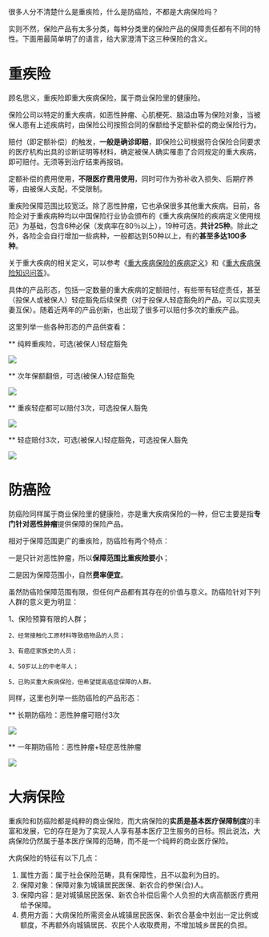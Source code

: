 很多人分不清楚什么是重疾险，什么是防癌险，不都是大病保险吗？

实则不然，保险产品有太多分类，每种分类里的保险产品的保障责任都有不同的特性。下面用最简单明了的语言，给大家澄清下这三种保险的含义。

# 重疾险

顾名思义，重疾险即重大疾病保险，属于商业保险里的健康险。

保险公司以特定的重大疾病，如恶性肿瘤、心肌梗死、脑溢血等为保险对象，当被保人患有上述疾病时，由保险公司按照合同的保额给予定额补偿的商业保险行为。

赔付（即定额补偿）的触发，**一般是确诊即赔**，即保险公司根据符合保险合同要求的医疗机构出具的诊断证明等材料，确定被保人确实罹患了合同规定的重大疾病，即可赔付。无须等到治疗结束再报销。

定额补偿的费用使用，**不限医疗费用使用**，同时可作为弥补收入损失、后期疗养等，由被保人支配，不受限制。

重疾险保障范围比较宽泛。除了恶性肿瘤，它也承保很多其他重大疾病。目前，各险企对于重疾病种均以中国保险行业协会颁布的《重大疾病保险的疾病定义使用规范》为基础，包含6种必保（发病率在80％以上），19种可选，**共计25种**。除此之外，各险企会自行增加一些病种，一般都达到50种以上，有的**甚至多达100多种**。

关于重大疾病的相关定义，可以参考《[重大疾病保险的疾病定义](http://mp.weixin.qq.com/s?__biz=MzIyNTYyNDIzMQ==&mid=2247483807&idx=1&sn=2a04369b4c296ce063e6e51d2684fbb2&chksm=e87da857df0a214108a32eb2de384da54013ed2d62d3581aa69c47675aa4dbb53f811a98cfe1&scene=21#wechat_redirect)》和《[重大疾病保险知识问答](http://mp.weixin.qq.com/s?__biz=MzIyNTYyNDIzMQ==&mid=2247483807&idx=2&sn=6b1996c1c7e34cba83acd894746d89c1&chksm=e87da857df0a214189d9796dcfd8edecff1ccb6aff5e2fb2002fa6414e611d6fd4a242a6bf00&scene=21#wechat_redirect)》。

具体的产品形态，包括一定数量的重大疾病的定额赔付，有些带有轻症责任，甚至（投保人或被保人）轻症豁免后续保费（对于投保人轻症豁免的产品，可以实现夫妻互保）。随着近两年的产品创新，也出现了很多可以赔付多次的重疾产品。

这里列举一些各种形态的产品供查看：

\*\* 纯粹重疾险，可选\(被保人\)轻症豁免

![](https://mmbiz.qpic.cn/mmbiz_jpg/XureD2EYlnpvZcqurD5icd3MKRsBh6RsaAdYABf2iaENTnkqqnvXgKOxJmeZch3r0I1hovpkpOjRPCxGBtzWysYg/640?wx_fmt=jpeg&tp=webp&wxfrom=5&wx_lazy=1)

\*\* 次年保额翻倍，可选\(被保人\)轻症豁免

![](https://mmbiz.qpic.cn/mmbiz_jpg/XureD2EYlnpvZcqurD5icd3MKRsBh6RsaQxcAE6QZXTCzZRA5xth0Mn8oSDv0oQyMeRMqwgtfPOTf1BKqsf7DMQ/640?wx_fmt=jpeg&tp=webp&wxfrom=5&wx_lazy=1)

\*\* 重疾轻症都可以赔付3次，可选投保人豁免

![](https://mmbiz.qpic.cn/mmbiz_jpg/XureD2EYlnpvZcqurD5icd3MKRsBh6RsatTT4Mwlicn6vleplLAffMWjibN1iclQkliaBcvIF6ibyFCsCiaamaG2w00xA/640?wx_fmt=jpeg&tp=webp&wxfrom=5&wx_lazy=1)

\*\* 轻症赔付3次，可选\(被保人\)轻症豁免，可选投保人豁免

![](https://mmbiz.qpic.cn/mmbiz_jpg/XureD2EYlnpvZcqurD5icd3MKRsBh6RsabuNcDQye0kXQolIPyFZxghdhd5jv3THpU2fHKg3gwSkL4RyqKGQ6Pg/640?wx_fmt=jpeg&tp=webp&wxfrom=5&wx_lazy=1)

# 防癌险

防癌险同样属于商业保险里的健康险，亦是重大疾病保险的一种，但它主要是指**专门针对恶性肿瘤**提供保障的保险产品。

相对于保障范围更广的重疾险，防癌险有两个特点：

一是只针对恶性肿瘤，所以**保障范围比重疾险要小**；

二是因为保障范围小，自然**费率便宜**。

虽然防癌险保障范围有限，但任何产品都有其存在的价值与意义。防癌险针对下列人群的意义更为明显：

1、保险预算有限的人群；

```
2、经常接触化工原材料等致癌物品的人员；

3、有癌症家族史的人员；

4、50岁以上的中老年人；

5、已购买重大疾病保险，但希望提高癌症保障的人群。
```

同样，这里也列举一些防癌险的产品形态：

\*\* 长期防癌险：恶性肿瘤可赔付3次

![](https://mmbiz.qpic.cn/mmbiz_jpg/XureD2EYlnpvZcqurD5icd3MKRsBh6Rsas1s7AmGRGIFCQHwK3rHqdNOTibEf6zj6944mw9EGicx5asVCwh5ZmQzw/640?wx_fmt=jpeg&tp=webp&wxfrom=5&wx_lazy=1)

\*\* 一年期防癌险：恶性肿瘤+轻症恶性肿瘤

![](https://mmbiz.qpic.cn/mmbiz_jpg/XureD2EYlnpvZcqurD5icd3MKRsBh6RsaEhQanjXiaVSrMcHN9LbA63w7TrWwEJJsXwk0ksbzC5O1s2LmtmOdyibQ/640?wx_fmt=jpeg&tp=webp&wxfrom=5&wx_lazy=1)

# 大病保险

重疾险和防癌险都是纯粹的商业保险，而大病保险的**实质是基本医疗保障制度**的丰富和发展，它的存在是为了实现人人享有基本医疗卫生服务的目标。照此说法，大病保险仍然属于基本医疗保障的范畴，而不是一个纯粹的商业医疗保险。

大病保险的特征有以下几点：

1. 属性方面：属于社会保险范畴，具有保障性，且不以盈利为目的。
2. 保障对象：保障对象为城镇居民医保、新农合的参保\(合\)人。
3. 保障内容：是对城镇居民医保、新农合补偿后需个人负担的大病高额医疗费用给予保障。
4. 费用方面：大病保险所需资金从城镇居民医保、新农合基金中划出一定比例或额度，不再额外向城镇居民、农民个人收取费用，不增加城乡居民的负担。



